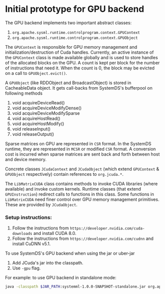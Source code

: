 <!--
{% comment %}
Licensed to the Apache Software Foundation (ASF) under one or more
contributor license agreements.  See the NOTICE file distributed with
this work for additional information regarding copyright ownership.
The ASF licenses this file to you under the Apache License, Version 2.0
(the "License"); you may not use this file except in compliance with
the License.  You may obtain a copy of the License at

http://www.apache.org/licenses/LICENSE-2.0

Unless required by applicable law or agreed to in writing, software
distributed under the License is distributed on an "AS IS" BASIS,
WITHOUT WARRANTIES OR CONDITIONS OF ANY KIND, either express or implied.
See the License for the specific language governing permissions and
limitations under the License.
{% endcomment %}
-->

# Initial prototype for GPU backend

The GPU backend implements two important abstract classes:
1. `org.apache.sysml.runtime.controlprogram.context.GPUContext`
2. `org.apache.sysml.runtime.controlprogram.context.GPUObject`

The `GPUContext` is responsible for GPU memory management and initialization/destruction of Cuda handles.
Currently, an active instance of the `GPUContext` class is made available globally and is used to store handles
of the allocated blocks on the GPU. A count is kept per block for the number of instructions that need it.
When the count is 0, the block may be evicted on a call to `GPUObject.evict()`.

A `GPUObject` (like RDDObject and BroadcastObject) is stored in CacheableData object. It gets call-backs from SystemDS's bufferpool on following methods
1. void acquireDeviceRead()
2. void acquireDeviceModifyDense()
3. void acquireDeviceModifySparse
4. void acquireHostRead()
5. void acquireHostModify()
6. void releaseInput()
7. void releaseOutput()

Sparse matrices on GPU are represented in `CSR` format. In the SystemDS runtime, they are represented in `MCSR` or modified `CSR` format.
A conversion cost is incurred when sparse matrices are sent back and forth between host and device memory.

Concrete classes `JCudaContext` and `JCudaObject` (which extend `GPUContext` & `GPUObject` respectively) contain references to `org.jcuda.*`.

The `LibMatrixCUDA` class contains methods to invoke CUDA libraries (where available) and invoke custom kernels. 
Runtime classes (that extend `GPUInstruction`) redirect calls to functions in this class.
Some functions in `LibMatrixCUDA` need finer control over GPU memory management primitives. These are provided by `JCudaObject`.

### Setup instructions:

1. Follow the instructions from `https://developer.nvidia.com/cuda-downloads` and install CUDA 8.0.
2. Follow the instructions from `https://developer.nvidia.com/cudnn` and install CuDNN v5.1.

To use SystemDS's GPU backend when using the jar or uber-jar
1. Add JCuda's jar into the classpath.
2. Use `-gpu` flag.

For example: to use GPU backend in standalone mode:
```bash
java -classpath $JAR_PATH:systemml-1.0.0-SNAPSHOT-standalone.jar org.apache.sysml.api.DMLScript -f MyDML.dml -gpu -exec singlenode ... 
```
